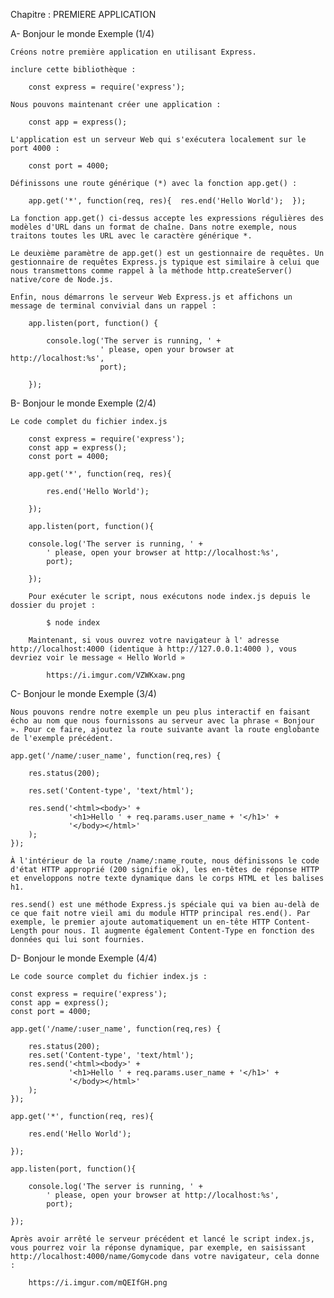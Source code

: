 Chapitre : PREMIERE APPLICATION

A-  Bonjour le monde Exemple (1/4)

    Créons notre première application en utilisant Express.

    inclure cette bibliothèque :

        const express = require('express');
    
    Nous pouvons maintenant créer une application :

        const app = express();
    
    L'application est un serveur Web qui s'exécutera localement sur le port 4000 :

        const port = 4000;
    
    Définissons une route générique (*) avec la fonction app.get() :

        app.get('*', function(req, res){  res.end('Hello World');  });
    
    La fonction app.get() ci-dessus accepte les expressions régulières des modèles d'URL dans un format de chaîne. Dans notre exemple, nous traitons toutes les URL avec le caractère générique *.

    Le deuxième paramètre de app.get() est un gestionnaire de requêtes. Un gestionnaire de requêtes Express.js typique est similaire à celui que nous transmettons comme rappel à la méthode http.createServer() native/core de Node.js.

    Enfin, nous démarrons le serveur Web Express.js et affichons un message de terminal convivial dans un rappel :

        app.listen(port, function() {

            console.log('The server is running, ' + 
                        ' please, open your browser at http://localhost:%s', 
                        port);

        });

B-  Bonjour le monde Exemple (2/4)
    
    Le code complet du fichier index.js

        const express = require('express');
        const app = express();
        const port = 4000;

        app.get('*', function(req, res){
            
            res.end('Hello World');
        
        });

        app.listen(port, function(){

        console.log('The server is running, ' +
            ' please, open your browser at http://localhost:%s', 
            port);

        });

        Pour exécuter le script, nous exécutons node index.js depuis le dossier du projet :

            $ node index

        Maintenant, si vous ouvrez votre navigateur à l' adresse http://localhost:4000 (identique à http://127.0.0.1:4000 ), vous devriez voir le message « Hello World »

            https://i.imgur.com/VZWKxaw.png


C-  Bonjour le monde Exemple (3/4)
    
    Nous pouvons rendre notre exemple un peu plus interactif en faisant écho au nom que nous fournissons au serveur avec la phrase « Bonjour ». Pour ce faire, ajoutez la route suivante avant la route englobante de l'exemple précédent.

    app.get('/name/:user_name', function(req,res) {

        res.status(200);

        res.set('Content-type', 'text/html');
        
        res.send('<html><body>' +
                 '<h1>Hello ' + req.params.user_name + '</h1>' +
                 '</body></html>'
        );
    });

    À l'intérieur de la route /name/:name_route, nous définissons le code d'état HTTP approprié (200 signifie ok), les en-têtes de réponse HTTP et enveloppons notre texte dynamique dans le corps HTML et les balises h1.

    res.send() est une méthode Express.js spéciale qui va bien au-delà de ce que fait notre vieil ami du module HTTP principal res.end(). Par exemple, le premier ajoute automatiquement un en-tête HTTP Content-Length pour nous. Il augmente également Content-Type en fonction des données qui lui sont fournies.

D-  Bonjour le monde Exemple (4/4)

    Le code source complet du fichier index.js :

    const express = require('express');
    const app = express();
    const port = 4000;

    app.get('/name/:user_name', function(req,res) {

        res.status(200);
        res.set('Content-type', 'text/html');
        res.send('<html><body>' +
                 '<h1>Hello ' + req.params.user_name + '</h1>' +
                 '</body></html>'
        );
    });
    
    app.get('*', function(req, res){

        res.end('Hello World');

    });

    app.listen(port, function(){

        console.log('The server is running, ' +
            ' please, open your browser at http://localhost:%s', 
            port);

    });

    Après avoir arrêté le serveur précédent et lancé le script index.js, vous pourrez voir la réponse dynamique, par exemple, en saisissant http://localhost:4000/name/Gomycode dans votre navigateur, cela donne :

        https://i.imgur.com/mQEIfGH.png